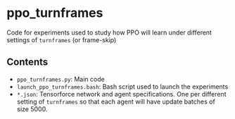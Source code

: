 # ppo_turnframes

Code for experiments used to study how PPO will learn under different settings of `turnframes` (or frame-skip)

## Contents

* `ppo_turnframes.py`: Main code
* `launch_ppo_turnframes.bash`: Bash script used to launch the experiments
* `*.json`: Tensorforce network and agent specifications. One per different setting of `turnframes` so that each agent will 
  have update batches of size 5000.
